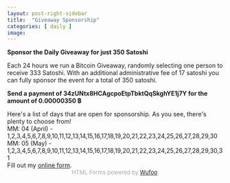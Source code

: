 ```yaml
---
layout: post-right-sidebar
title:  "Giveaway Sponsorship"
categories: [ daily ]
image:
---
```

**Sponsor the Daily Giveaway for just 350 Satoshi**

Each 24 hours we run a Bitcoin Giveaway, randomly selecting one person to receive 333 Satoshi. With an additional administrative fee of 17 satoshi you can fully sponsor the event for a total of 350 satoshi.
<p> </p>
<b>Send a payment of 34zUNtx8HCAgcpoEtpTbktQqSkghYE1j7Y for the amount of 0.00000350 ฿</b>
<p> </p>
Here's a list of days that are open for sponsorship. As you see, there's plenty to choose from!
<br>MM: 04 (April)
- 1,2,3,4,5,6,7,8,9,10,11,12,13,14,15,16,17,18,19,20,21,22,23,24,25,26,27,28,29,30
<br>MM: 05 (May)
- 1,2,3,4,5,6,7,8,9,10,11,12,13,14,15,16,17,18,19,20,21,22,23,24,25,26,27,28,29,30,31

<div id="wufoo-z1qnswux0ajizmw">
Fill out my <a href="https://allfaucets.wufoo.com/forms/z1qnswux0ajizmw">online form</a>.
</div>
<div id="wuf-adv" style="font-family:inherit;font-size: small;color:#a7a7a7;text-align:center;display:block;">HTML Forms powered by <a href="http://www.wufoo.com">Wufoo</a>.</div>
<script type="text/javascript">var z1qnswux0ajizmw;(function(d, t) {
var s = d.createElement(t), options = {
'userName':'allfaucets',
'formHash':'z1qnswux0ajizmw',
'autoResize':true,
'height':'709',
'async':true,
'host':'wufoo.com',
'header':'show',
'ssl':true};
s.src = ('https:' == d.location.protocol ? 'https://' : 'http://') + 'secure.wufoo.com/scripts/embed/form.js';
s.onload = s.onreadystatechange = function() {
var rs = this.readyState; if (rs) if (rs != 'complete') if (rs != 'loaded') return;
try { z1qnswux0ajizmw = new WufooForm();z1qnswux0ajizmw.initialize(options);z1qnswux0ajizmw.display(); } catch (e) {}};
var scr = d.getElementsByTagName(t)[0], par = scr.parentNode; par.insertBefore(s, scr);
})(document, 'script');</script>
